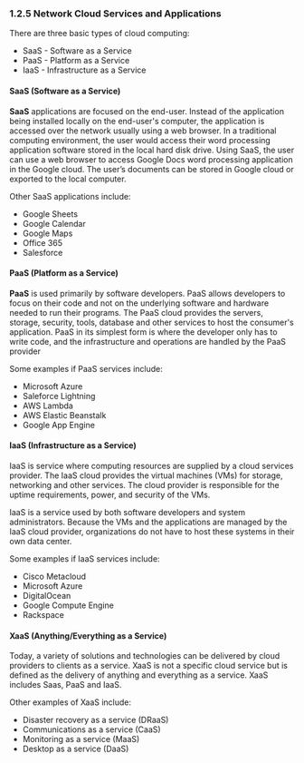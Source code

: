 ### 1.2.5 Network Cloud Services and Applications

There are three basic types of cloud computing:
- SaaS - Software as a Service 
- PaaS - Platform as a Service 
- IaaS - Infrastructure as a Service 

#### SaaS (Software as a Service)

**SaaS** applications are focused on the end-user. Instead of the application being installed locally on the end-user's computer, the application is accessed over the network usually using a web browser. In a traditional computing environment, the user would access their word processing application software stored in the local hard disk drive. Using SaaS, the user can use a web browser to access Google Docs word processing application in the Google cloud. The user’s documents can be stored in Google cloud or exported to the local computer.

Other SaaS applications include:
- Google Sheets
 - Google Calendar
 - Google Maps
 - Office 365
- Salesforce

#### PaaS (Platform as a Service)

**PaaS** is used primarily by software developers. PaaS allows developers to focus on their code and not on the underlying software and hardware needed to run their programs. The PaaS cloud provides the servers, storage, security, tools, database and other services to host the consumer's application. PaaS in its simplest form is where the developer only has to write code, and the infrastructure and operations are handled by the PaaS provider

Some examples if PaaS services include:
- Microsoft Azure    
- Saleforce Lightning 
- AWS Lambda    
- AWS Elastic Beanstalk    
- Google App Engine

#### IaaS (Infrastructure as a Service)

IaaS is service where computing resources are supplied by a cloud services provider. The IaaS cloud provides the virtual machines (VMs) for storage, networking and other services. The cloud provider is responsible for the uptime requirements, power, and security of the VMs.

IaaS is a service used by both software developers and system administrators. Because the VMs and the applications are managed by the IaaS cloud provider, organizations do not have to host these systems in their own data center.

Some examples if IaaS services include:
- Cisco Metacloud    
- Microsoft Azure    
- DigitalOcean    
- Google Compute Engine   
- Rackspace

#### XaaS (Anything/Everything as a Service)

Today, a variety of solutions and technologies can be delivered by cloud providers to clients as a service. XaaS is not a specific cloud service but is defined as the delivery of anything and everything as a service. XaaS includes Saas, PaaS and IaaS.

Other examples of XaaS include:
- Disaster recovery as a service (DRaaS) 
- Communications as a service (CaaS) 
- Monitoring as a service (MaaS) 
- Desktop as a service (DaaS)

